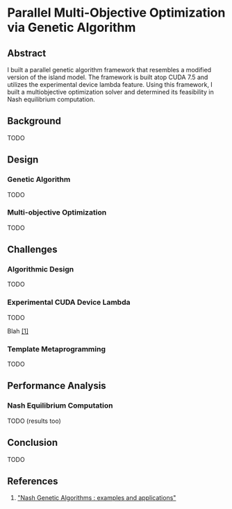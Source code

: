 # Parallel Multi-Objective Optimization via Genetic Algorithm

## Abstract

I built a parallel genetic algorithm framework that resembles a modified version of the island model. The framework is built atop CUDA 7.5 and utilizes the experimental device lambda feature. Using this framework, I built a multiobjective optimization solver and determined its feasibility in Nash equilibrium computation.

## Background

TODO

## Design

### Genetic Algorithm

TODO

### Multi-objective Optimization

TODO

## Challenges

### Algorithmic Design

TODO

### Experimental CUDA Device Lambda

TODO

Blah [[1]](#references)

### Template Metaprogramming

TODO

## Performance Analysis

### Nash Equilibrium Computation

TODO (results too)

## Conclusion

TODO

## References

1. ["Nash Genetic Algorithms : examples and applications"](http://ieeexplore.ieee.org/xpls/abs_all.jsp?arnumber=870339)
